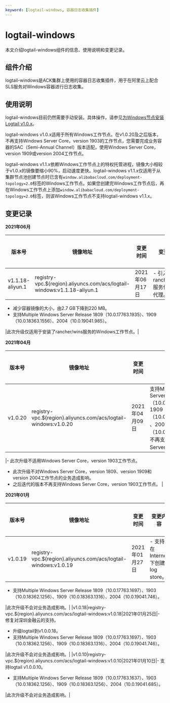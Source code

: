 ```yaml
---
keyword: [logtail-windows, 容器日志收集插件]
---
```


# logtail-windows

本文介绍logtail-windows组件的信息、使用说明和变更记录。

## 组件介绍

logtail-windows是ACK集群上使用的容器日志收集插件，用于在阿里云上配合SLS服务对Windows容器进行日志收集。

## 使用说明

logtail-windows目前仍然需要手动安装。具体操作，请参见[为Windows节点安装Logtail v1.0.x](/cn.zh-CN/Kubernetes集群用户指南/Windows容器/使用Logtail收集Windows容器日志.md)。

logtail-windows v1.0.x适用于所有Windows工作节点。在v1.0.20及之后版本，不再支持Windows Server Core，version 1903的工作节点，您需要完成业务容器的SAC（Semi-Annual Channel）版本适配，使用Windows Server Core，version 1909或version 2004工作节点。

logtail-windows v1.1.x依赖Windows工作节点上的特权托管进程，镜像大小相较于v1.0.x的镜像要缩小90%，启动速度更快。logtail-windows v1.1.x仅适用于从集群节点池创建节点时已含有`window.alibabacloud.com/deployment-topology=2.0`标签的Windows工作节点。如果您创建完Windows工作节点后，再在Windows工作节点上添加`window.alibabacloud.com/deployment-topology=2.0`标签，则该Windows工作节点不支持logtail-windows v1.1.x。

## 变更记录

**2021年06月**

|版本号|镜像地址|变更时间|变更内容|变更影响|
|---|----|----|----|----|
|v1.1.18-aliyun.1|registry-vpc.$\{region\}.aliyuncs.com/acs/logtail-windows:v1.1.18-aliyun.1|2021年06月17日|-   引入rancher/wins服务作为特权代理。
-   减少容器镜像的大小，由2.7 GB下降到220 MB。
-   支持Multiple Windows Server Release 1809（10.0.17763.1935）、1909（10.0.18363.1556）、2004（10.0.19041.985）。

|此次升级仅适用于安装了rancher/wins服务的Windows工作节点。|

**2021年04月**

|版本号|镜像地址|变更时间|变更内容|变更影响|
|---|----|----|----|----|
|v1.0.20|registry-vpc.$\{region\}.aliyuncs.com/acs/logtail-windows:v1.0.20|2021年04月09日|支持Multiple Windows Server Release 1809（10.0.17763.1817）、1909（10.0.18363.1440） 、2004（10.0.19041.867），不再支持Windows Server Release 1903。

|-   此次升级不适用Windows Server Core，version 1903工作节点。
-   此次升级不对Windows Server Core，version 1809、version 1909和version 2004工作节点的业务造成影响。
-   之后迭代的版本不再支持Windows Server Core，version 1903工作节点。 |

**2021年01月**

|版本号|镜像地址|变更时间|变更内容|变更影响|
|---|----|----|----|----|
|v1.0.19|registry-vpc.$\{region\}.aliyuncs.com/acs/logtail-windows:v1.0.19|2021年01月27日|-   支持在Internet下创建log store。
-   支持Multiple Windows Server Release 1809（10.0.17763.1697）、1903（10.0.18362.1256）、1909（10.0.18363.1316）、2004（10.0.19041.746）。

|此次升级不会对业务造成影响。|
|v1.0.18|registry-vpc.$\{region\}.aliyuncs.com/acs/logtail-windows:v1.0.18|2021年01月25日|-   修复对深圳金融云的支持。
-   升级logtail到v1.0.0.18。
-   支持Multiple Windows Server Release 1809（10.0.17763.1697）、1903（10.0.18362.1256）、1909（10.0.18363.1316）、2004（10.0.19041.746）。

|此次升级不会对业务造成影响。|
|v1.0.10|registry-vpc.$\{region\}.aliyuncs.com/acs/logtail-windows:v1.0.10|2021年01月10日|-   支持logtail v1.0.0.10。
-   支持Multiple Windows Server Release 1809（10.0.17763.1637）、1903（10.0.18362.1256）、1909（10.0.18363.1256）、2004（10.0.19041.685）。

|此次升级不会对业务造成影响。|

